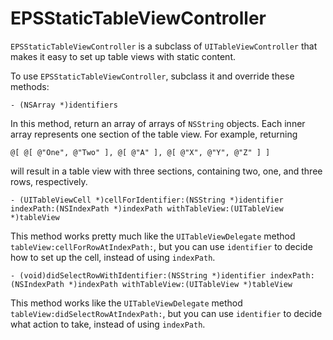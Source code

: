 EPSStaticTableViewController
============================

`EPSStaticTableViewController` is a subclass of `UITableViewController` that makes it easy to set up table views with static content.

To use `EPSStaticTableViewController`, subclass it and override these methods:

```
- (NSArray *)identifiers
```

In this method, return an array of arrays of `NSString` objects. Each inner array represents one section of the table view. For example, returning

```
@[ @[ @"One", @"Two" ], @[ @"A" ], @[ @"X", @"Y", @"Z" ] ]
```

will result in a table view with three sections, containing two, one, and three rows, respectively.

```
- (UITableViewCell *)cellForIdentifier:(NSString *)identifier  indexPath:(NSIndexPath *)indexPath withTableView:(UITableView *)tableView
```

This method works pretty much like the `UITableViewDelegate` method `tableView:cellForRowAtIndexPath:`, but you can use `identifier` to decide how to set up the cell, instead of using `indexPath`.

```
- (void)didSelectRowWithIdentifier:(NSString *)identifier indexPath:(NSIndexPath *)indexPath withTableView:(UITableView *)tableView
```

This method works like the `UITableViewDelegate` method `tableView:didSelectRowAtIndexPath:`, but you can use `identifier` to decide what action to take, instead of using `indexPath`.
